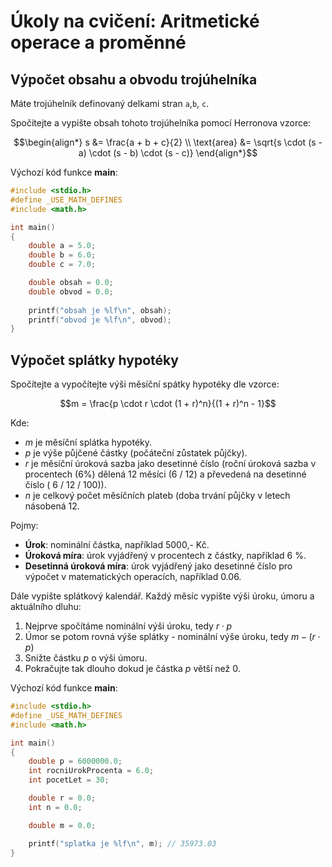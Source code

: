 # Úkoly na cvičení: Aritmetické operace a proměnné

## Výpočet obsahu a obvodu trojúhelníka

Máte trojúhelník definovaný delkami stran `a`,`b`, `c`. 

Spočítejte a vypište obsah tohoto trojúhelníka pomocí Herronova vzorce:

$$\begin{align*}
s &= \frac{a + b + c}{2} \\
\text{area} &= \sqrt{s \cdot (s - a) \cdot (s - b) \cdot (s - c)}
\end{align*}$$

Výchozí kód funkce **main**:

```cpp
#include <stdio.h>
#define _USE_MATH_DEFINES
#include <math.h>

int main()
{
    double a = 5.0;
    double b = 6.0;
    double c = 7.0;

    double obsah = 0.0;
    double obvod = 0.0;
 
    printf("obsah je %lf\n", obsah);
    printf("obvod je %lf\n", obvod);
}
```

## Výpočet splátky hypotéky

Spočítejte a vypočítejte výši měsíční spátky hypotéky dle vzorce:

$$m = \frac{p \cdot r \cdot (1 + r)^n}{(1 + r)^n - 1}$$

Kde:
- *m* je měsíční splátka hypotéky.
- *p* je výše půjčené částky (počáteční zůstatek půjčky).
- *r* je měsíční úroková sazba jako desetinné číslo (roční úroková sazba v procentech (6%) dělená 12 měsíci (6 / 12) a převedená na desetinné číslo ( 6 / 12 / 100)).
- *n* je celkový počet měsíčních plateb (doba trvání půjčky v letech násobená 12.

Pojmy:
- **Úrok**: nominální částka, například 5000,- Kč.
- **Úroková míra**:  úrok vyjádřený v procentech z částky, například 6 %.
- **Desetinná úroková míra**: úrok vyjádřený jako desetinné číslo pro výpočet v matematických operacích, například 0.06.

Dále vypište splátkový kalendář. Každý měsíc vypište výši úroku, úmoru a aktuálního dluhu:

1) Nejprve spočítáme nominální výši úroku, tedy $r \cdot p$
2) Úmor se potom rovná výše splátky - nominální výše úroku, tedy $m - (r \cdot p)$
3) Snižte částku *p* o výši úmoru.
4) Pokračujte tak dlouho dokud je částka *p* větší než 0.
   
Výchozí kód funkce **main**:

```cpp
#include <stdio.h>
#define _USE_MATH_DEFINES
#include <math.h>

int main()
{
    double p = 6000000.0;
    int rocniUrokProcenta = 6.0;
    int pocetLet = 30;

    double r = 0.0;
    int n = 0.0;

    double m = 0.0;

    printf("splatka je %lf\n", m); // 35973.03 
}
```


